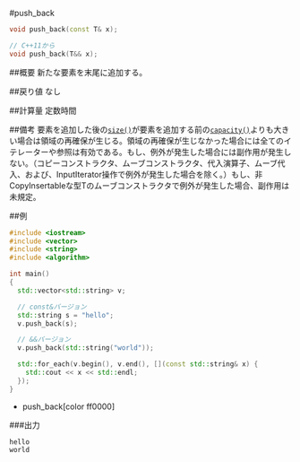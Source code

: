 #push_back
```cpp
void push_back(const T& x);

// C++11から
void push_back(T&& x);
```

##概要
新たな要素を末尾に追加する。


##戻り値
なし


##計算量
定数時間


##備考
要素を追加した後の[`size()`](./size.md)が要素を追加する前の[`capacity()`](./capacity.md)よりも大きい場合は領域の再確保が生じる。領域の再確保が生じなかった場合には全てのイテレーターや参照は有効である。もし、例外が発生した場合には副作用が発生しない。（コピーコンストラクタ、ムーブコンストラクタ、代入演算子、ムーブ代入、および、InputIterator操作で例外が発生した場合を除く。）もし、非CopyInsertableな型Tのムーブコンストラクタで例外が発生した場合、副作用は未規定。


##例
```cpp
#include <iostream>
#include <vector>
#include <string>
#include <algorithm>

int main()
{
  std::vector<std::string> v;

  // const&バージョン
  std::string s = "hello";
  v.push_back(s);

  // &&バージョン
  v.push_back(std::string("world"));

  std::for_each(v.begin(), v.end(), [](const std::string& x) {
    std::cout << x << std::endl;
  });
}
```
* push_back[color ff0000]

###出力
```
hello
world
```

